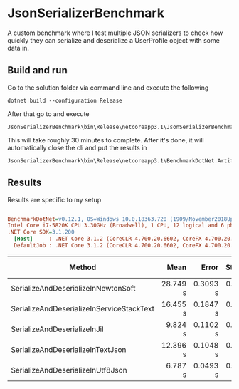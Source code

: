 # JsonSerializerBenchmark
A custom benchmark where I test multiple JSON serializers to check how quickly they can serialize and deserialize a UserProfile object with some data in. 

## Build and run

Go to the solution folder via command line and execute the following

```
dotnet build --configuration Release
```

After that go to and execute

```
JsonSerializerBenchmark\bin\Release\netcoreapp3.1\JsonSerializerBenchmark.exe
```

This will take roughly 30 minutes to complete. After it's done, it will automatically close the cli and put the results in 

```
JsonSerializerBenchmark\bin\Release\netcoreapp3.1\BenchmarkDotNet.Artifacts\results
```

## Results

Results are specific to my setup

``` ini

BenchmarkDotNet=v0.12.1, OS=Windows 10.0.18363.720 (1909/November2018Update/19H2)
Intel Core i7-5820K CPU 3.30GHz (Broadwell), 1 CPU, 12 logical and 6 physical cores
.NET Core SDK=3.1.200
  [Host]     : .NET Core 3.1.2 (CoreCLR 4.700.20.6602, CoreFX 4.700.20.6702), X64 RyuJIT
  DefaultJob : .NET Core 3.1.2 (CoreCLR 4.700.20.6602, CoreFX 4.700.20.6702), X64 RyuJIT


```
|                                    Method |     Mean |    Error |   StdDev |      Min |      Max | Ratio | RatioSD |        Gen 0 |      Gen 1 | Gen 2 | Allocated |
|------------------------------------------ |---------:|---------:|---------:|---------:|---------:|------:|--------:|-------------:|-----------:|------:|----------:|
|       SerializeAndDeserializeInNewtonSoft | 28.749 s | 0.3093 s | 0.2893 s | 28.243 s | 29.062 s |  2.32 |    0.04 | 1571000.0000 | 29000.0000 |     - |  11.47 GB |
| SerializeAndDeserializeInServiceStackText | 16.455 s | 0.1847 s | 0.1728 s | 16.218 s | 16.736 s |  1.33 |    0.02 |  586000.0000 |  1000.0000 |     - |   4.28 GB |
|              SerializeAndDeserializeInJil |  9.824 s | 0.1102 s | 0.0977 s |  9.697 s | 10.054 s |  0.79 |    0.01 |  863000.0000 | 10000.0000 |     - |    6.3 GB |
|         SerializeAndDeserializeInTextJson | 12.396 s | 0.1048 s | 0.0875 s | 12.220 s | 12.546 s |  1.00 |    0.00 |  488000.0000 |  3000.0000 |     - |   3.57 GB |
|         SerializeAndDeserializeInUtf8Json |  6.787 s | 0.0493 s | 0.0437 s |  6.729 s |  6.880 s |  0.55 |    0.00 |  247000.0000 |          - |     - |   1.81 GB |
